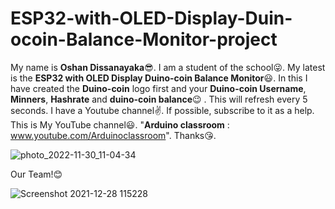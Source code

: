 # ESP32-with-OLED-Display-Duin-ocoin-Balance-Monitor-project
My name is **Oshan Dissanayaka**😎. I am a student of the school😜. My latest is the **ESP32 with OLED Display Duino-coin Balance Monitor**😃. In this I have created the **Duino-coin** logo first and your **Duino-coin Username**, **Minners**, **Hashrate** and **duino-coin balance**😉 . This will refresh every 5 seconds. I have a Youtube channel✌. If possible, subscribe to it as a help. This is My YouTube channel😃. "**Arduino classroom** : www.youtube.com/Arduinoclassroom". Thanks😘.

![photo_2022-11-30_11-04-34](https://user-images.githubusercontent.com/92985498/213459024-cba61d54-6f41-443c-8123-955a8a92ad7e.jpg)

Our Team!😊

![Screenshot 2021-12-28 115228](https://user-images.githubusercontent.com/92985498/157867643-777f4409-498b-4690-930a-b466757dbae8.png)
